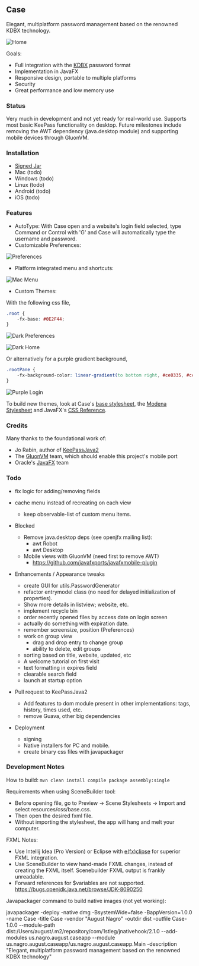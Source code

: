 ## Case 
Elegant, multiplatform password management based on the renowned KDBX technology.

![Home](./demo-images/home.png "Home")

Goals:
* Full integration with the [KDBX](https://en.wikipedia.org/wiki/KeePass) password format
* Implementation in JavaFX
* Responsive design, portable to multiple platforms
* Security
* Great performance and low memory use

### Status

Very much in development and not yet ready for real-world use. Supports most basic KeePass functionality on desktop. Future milestones include removing the AWT dependency (java.desktop module) and supporting mobile devices through GluonVM.

### Installation

* [Signed Jar](./dist/case-1.0.0.jar)
* Mac (todo)
* Windows (todo)
* Linux (todo)
* Android (todo)
* iOS (todo)

### Features

* AutoType: With Case open and a website's login field selected, type Command or Control with 'G' and Case will automatically type the username and password.
* Customizable Preferences:

![Preferences](./demo-images/preferences.png "Preferences")

* Platform integrated menu and shortcuts:

![Mac Menu](./demo-images/menu-mac.png "Mac Menu")

* Custom Themes:

With the following css file,
```css
.root {
    -fx-base: #0E2F44;
}
```

![Dark Preferences](./demo-images/dark-preferences.png "Dark Prefernces")

![Dark Home](./demo-images/dark-home.png "Dark Home")

Or alternatively for a purple gradient background,
```css
.rootPane {
    -fx-background-color: linear-gradient(to bottom right, #ce0335, #cc00ff);
}
```

![Purple Login](./demo-images/purple-login.png "Purple Login")

To build new themes, look at Case's [base stylesheet](./src/main/resources/css/base.css), the [Modena Stylesheet](https://gist.github.com/maxd/63691840fc372f22f470) and JavaFX's [CSS Reference](https://docs.oracle.com/javafx/2/api/javafx/scene/doc-files/cssref.html).

### Credits

Many thanks to the foundational work of:
* Jo Rabin, author of [KeePassJava2](https://github.com/jorabin/KeePassJava2)
* The [GluonVM](https://github.com/javafxports/javafxmobile-plugin) team, which should enable this project's mobile port
* Oracle's [JavaFX](https://docs.oracle.com/javase/8/javase-clienttechnologies.html) team

### Todo
* fix logic for adding/removing fields
* cache menu instead of recreating on each view
    * keep observable-list of custom menu items.

* Blocked
    * Remove java.desktop deps (see openjfx mailing list):
        * awt Robot
        * awt Desktop
    * Mobile views with GluonVM (need first to remove AWT)
        * https://github.com/javafxports/javafxmobile-plugin

* Enhancements / Appearance tweaks
    * create GUI for utils.PasswordGenerator
    * refactor entrymodel class (no need for delayed initialization of properties).
    * Show more details in listview; website, etc.
    * implement recycle bin
    * order recently opened files by access date on login screen
    * actually do something with expiration date.
    * remember screensize, position (Preferences)
    * work on group view
        * drag and drop entry to change group
        * ability to delete, edit groups
    * sorting based on title, website, updated, etc
    * A welcome tutorial on first visit
    * text formatting in expires field
    * clearable search field
    * launch at startup option
    
* Pull request to KeePassJava2
    * Add features to dom module present in other implementations: tags, history, times used, etc.
    * remove Guava, other big dependencies
    
* Deployment
    * signing
    * Native installers for PC and mobile.
    * create binary css files with javapackager

### Development Notes
How to build:
`mvn clean install compile package assembly:single`

Requirements when using SceneBuilder tool:
* Before opening file, go to Preview -> Scene Stylesheets -> Import and select resources/css/base.css.
* Then open the desired fxml file.
* Without importing the stylesheet, the app will hang and melt your computer.

FXML Notes: 
* Use Intellij Idea (Pro Version) or Eclipse with [e(fx)clipse](https://www.eclipse.org/efxclipse/install.html) for superior FXML integration.
* Use SceneBuilder to view hand-made FXML changes, instead of creating the FXML itself. Scenebuilder FXML output is frankly unreadable.
* Forward references for $variables are not supported. https://bugs.openjdk.java.net/browse/JDK-8090250

Javapackager command to build native images (not yet working):

javapackager -deploy -native dmg -BsystemWide=false -BappVersion=1.0.0 -name Case -title Case -vendor "August Nagro" -outdir dist -outfile Case-1.0.0 --module-path dist:/Users/august/.m2/repository/com/1stleg/jnativehook/2.1.0 --add-modules us.nagro.august.caseapp --module us.nagro.august.caseapp/us.nagro.august.caseapp.Main -description "Elegant, multiplatform password management based on the renowned KDBX technology"

